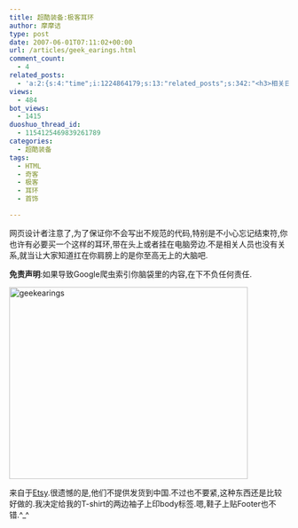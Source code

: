 ```yaml
---
title: 超酷装备:极客耳环
author: 摩摩诘
type: post
date: 2007-06-01T07:11:02+00:00
url: /articles/geek_earings.html
comment_count:
  - 4
related_posts:
  - 'a:2:{s:4:"time";i:1224864179;s:13:"related_posts";s:342:"<h3>相关日志</h3><ul class="related_post"><li><a href="http://www.digglife.cn/articles/geeky-tattoos.html" title="酷酷的奇客纹身">酷酷的奇客纹身</a></li><li><a href="http://www.digglife.cn/articles/geeky-google-calendars.html" title="奇客必备的8个特色Google日历">奇客必备的8个特色Google日历</a></li></ul>";}'
views:
  - 484
bot_views:
  - 1415
duoshuo_thread_id:
  - 1154125469839261789
categories:
  - 超酷装备
tags:
  - HTML
  - 奇客
  - 极客
  - 耳环
  - 首饰

---
```

网页设计者注意了,为了保证你不会写出不规范的代码,特别是不小心忘记结束符,你也许有必要买一个这样的耳环,带在头上或者挂在电脑旁边.不是相关人员也没有关系,就当让大家知道扛在你肩膀上的是你至高无上的大脑吧.

**免责声明**:如果导致Google爬虫索引你脑袋里的内容,在下不负任何责任.

<a atomicselection="true" href="https://www.digglife.net/wp-content/uploads/3/379/2007/06/geekearings.jpg"><img width="430" src="https://www.digglife.net/wp-content/uploads/3/379/2007/06/geekearings-thumb.jpg" alt="geekearings" height="346" /></a>

来自于<a target="_blank" href="http://www.etsy.com/view_listing.php?listing_id=6045947">Etsy</a>.很遗憾的是,他们不提供发货到中国.不过也不要紧,这种东西还是比较好做的.我决定给我的T-shirt的两边袖子上印body标签.嗯,鞋子上贴Footer也不错.^_^
